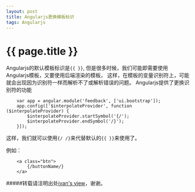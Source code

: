 ```yaml
---
layout: post
title: Angularjs更换模板标识
tags: Angularjs
---
```


{{ page.title }}
================

Angularjs的默认模板标识是```{{ }}```, 但是很多时候，我们可能即需要使用Angularjs模板，又要使用后端渲染的模板，
这样，在模板的变量识别符上，可能就会出现因为识别符一样而解析不了或解析错误的问题。
Angularjs提供了更换识别符的功能
```
    var app = angular.module('feedback', ['ui.bootstrap']);
    app.config(['$interpolateProvider', function ($interpolateProvider) {
        $interpolateProvider.startSymbol('{/');
        $interpolateProvider.endSymbol('/}');
    }]);
```
这样，我们就可以使用```{/ /}```来代替默认的```{{ }}```来使用了。

例如：
```
    <a class="btn">
        {/buttonName/}
    </a>
```

#####转载请注明出处[ivan's view](http://blog.ivan706.com/2014/06/27/transdatawithchunked-django.html)，谢谢。
